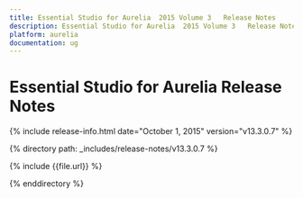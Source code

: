 ```yaml
---
title: Essential Studio for Aurelia  2015 Volume 3   Release Notes  
description: Essential Studio for Aurelia  2015 Volume 3   Release Notes  
platform: aurelia
documentation: ug
---
```


# Essential Studio for Aurelia  Release Notes  

{% include release-info.html date="October 1, 2015"  version="v13.3.0.7" %} 


{% directory path: _includes/release-notes/v13.3.0.7 %}

{% include {{file.url}} %}

{% enddirectory %}